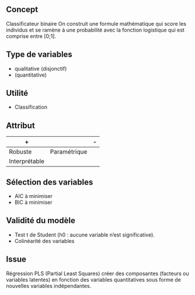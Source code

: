 ## Concept

Classificateur binaire
On construit une formule mathématique qui score les individus et se ramène à une probabilité avec la fonction logistique qui est comprise entre [0;1].

## Type de variables

* qualitative (disjonctif)
* (quantitative)

## Utilité

* Classification

## Attribut

| + |  | - |
|---|---|---|
| Robuste | Paramétrique | |
| Interprétable| |

## Sélection des variables

* AIC à minimiser
* BIC à minimiser

## Validité du modèle

* Test t de Student (h0 : aucune variable n’est significative).
* Colinéarité des variables

## Issue

Régression PLS (Partial Least Squares) créer des composantes (facteurs ou variables latentes) en fonction des variables quantitatives sous forme de nouvelles variables indépendantes.
